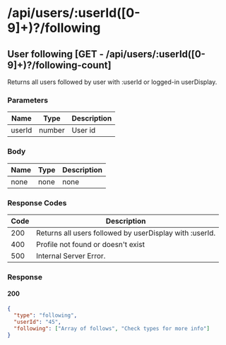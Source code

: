 # /api/users/:userId([0-9]+)?/following

## User following [GET - /api/users/:userId([0-9]+)?/following-count]

Returns all users followed by user with :userId or logged-in userDisplay.

### Parameters

| Name   | Type   | Description |
|--------|--------|-------------|
| userId | number | User id     |

### Body

| Name | Type | Description |
|------|------|-------------|
| none | none | none        |

### Response Codes

| Code | Description                                      |
|------|--------------------------------------------------|
| 200  | Returns all users followed by userDisplay with :userId. |
| 400  | Profile not found or doesn't exist               |
| 500  | Internal Server Error.                           |

### Response

#### 200

```json
{
  "type": "following",
  "userId": "45",
  "following": ["Array of follows", "Check types for more info"]
}
```
